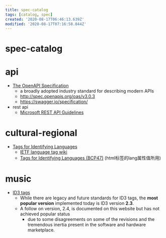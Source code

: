 ```yaml
---
title: spec-catalog
tags: [catalog, spec]
created: '2020-08-17T06:46:13.639Z'
modified: '2020-08-17T07:16:58.844Z'
---
```


# spec-catalog

# api

- [The OpenAPI Specification](https://www.openapis.org/)
  - a broadly adopted industry standard for describing modern APIs
  - http://spec.openapis.org/oas/v3.0.3
  - https://swagger.io/specification/
- rest api
  - [Microsoft REST API Guidelines](https://github.com/microsoft/api-guidelines/blob/vNext/Guidelines.md)

# cultural-regional

- [Tags for Identifying Languages](https://tools.ietf.org/html/rfc5646)
  - [IETF language tag wiki](https://en.wikipedia.org/wiki/IETF_language_tag)
  - [Tags for Identifying Languages (BCP47)](https://www.ietf.org/rfc/bcp/bcp47.txt) (html标签的lang属性值所用)

# music

- [ID3 tags](https://id3.org/)
  - While there are legacy and future standards for ID3 tags, the **most popular version** implemented today is ID3 version **2.3**. 
  - A follow on version, 2.4, is documented on this website but has not achieved popular status 
    - due to some disagreements on some of the revisions and the tremendous inertia present in the software and hardware marketplace.
